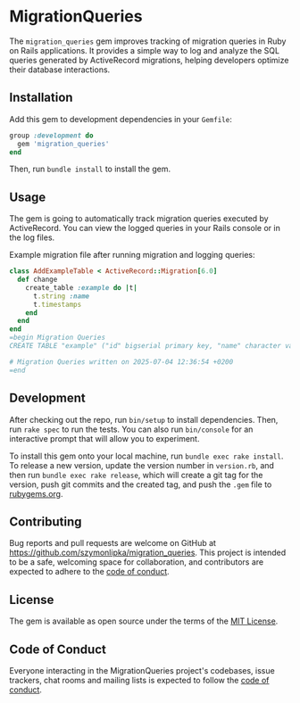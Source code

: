 # MigrationQueries

The `migration_queries` gem improves tracking of migration queries in Ruby on Rails applications. It provides a simple way to log and analyze the SQL queries generated by ActiveRecord migrations, helping developers optimize their database interactions.

## Installation

Add this gem to development dependencies in your `Gemfile`:

```ruby
group :development do
  gem 'migration_queries'
end
```

Then, run `bundle install` to install the gem.

## Usage

The gem is going to automatically track migration queries executed by ActiveRecord. You can view the logged queries in your Rails console or in the log files.

Example migration file after running migration and logging queries:

```ruby
class AddExampleTable < ActiveRecord::Migration[6.0]
  def change
    create_table :example do |t|
      t.string :name
      t.timestamps
    end
  end
end
=begin Migration Queries
CREATE TABLE "example" ("id" bigserial primary key, "name" character varying, "created_at" timestamp(6) NOT NULL, "updated_at" timestamp(6) NOT NULL)

# Migration Queries written on 2025-07-04 12:36:54 +0200
=end
```

## Development

After checking out the repo, run `bin/setup` to install dependencies. Then, run `rake spec` to run the tests. You can also run `bin/console` for an interactive prompt that will allow you to experiment.

To install this gem onto your local machine, run `bundle exec rake install`. To release a new version, update the version number in `version.rb`, and then run `bundle exec rake release`, which will create a git tag for the version, push git commits and the created tag, and push the `.gem` file to [rubygems.org](https://rubygems.org).

## Contributing

Bug reports and pull requests are welcome on GitHub at https://github.com/szymonlipka/migration_queries. This project is intended to be a safe, welcoming space for collaboration, and contributors are expected to adhere to the [code of conduct](https://github.com/[USERNAME]/migration_queries/blob/master/CODE_OF_CONDUCT.md).

## License

The gem is available as open source under the terms of the [MIT License](https://opensource.org/licenses/MIT).

## Code of Conduct

Everyone interacting in the MigrationQueries project's codebases, issue trackers, chat rooms and mailing lists is expected to follow the [code of conduct](https://github.com/[USERNAME]/migration_queries/blob/master/CODE_OF_CONDUCT.md).
